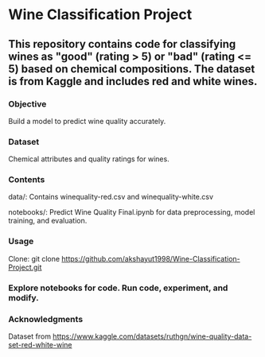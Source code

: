 # Wine Classification Project

## This repository contains code for classifying wines as "good" (rating > 5) or "bad" (rating <= 5) based on chemical compositions. The dataset is from Kaggle and includes red and white wines.

### Objective

Build a model to predict wine quality accurately.

### Dataset

Chemical attributes and quality ratings for wines.

### Contents

data/: Contains winequality-red.csv and winequality-white.csv

notebooks/: Predict Wine Quality Final.ipynb for data preprocessing, model training, and evaluation.

### Usage

Clone: git clone https://github.com/akshayut1998/Wine-Classification-Project.git

### Explore notebooks for code. Run code, experiment, and modify.

### Acknowledgments

Dataset from https://www.kaggle.com/datasets/ruthgn/wine-quality-data-set-red-white-wine
